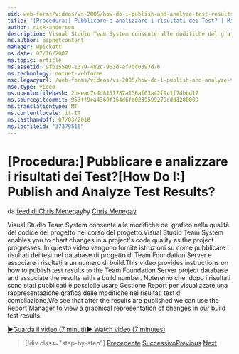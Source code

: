```yaml
---
uid: web-forms/videos/vs-2005/how-do-i-publish-and-analyze-test-results
title: '[Procedura:] Pubblicare e analizzare i risultati dei Test? | Microsoft Docs'
author: rick-anderson
description: Visual Studio Team System consente alle modifiche del grafico nella qualità del codice del progetto nel corso del progetto. In questo video vengono fornite istruzioni su come publ....
ms.author: aspnetcontent
manager: wpickett
ms.date: 07/16/2007
ms.topic: article
ms.assetid: 9fb155e0-1379-482c-963d-af7dc0397d76
ms.technology: dotnet-webforms
msc.legacyurl: /web-forms/videos/vs-2005/how-do-i-publish-and-analyze-test-results
msc.type: video
ms.openlocfilehash: 2beeac7c4d8157787a156af03a42f9c1f7dbbd17
ms.sourcegitcommit: 953ff9ea4369f154d6fd0239599279ddd3280009
ms.translationtype: MT
ms.contentlocale: it-IT
ms.lasthandoff: 07/03/2018
ms.locfileid: "37379516"
---
```

<a name="how-do-i-publish-and-analyze-test-results"></a><span data-ttu-id="5d8a2-105">[Procedura:] Pubblicare e analizzare i risultati dei Test?</span><span class="sxs-lookup"><span data-stu-id="5d8a2-105">[How Do I:] Publish and Analyze Test Results?</span></span>
====================
<span data-ttu-id="5d8a2-106">da [feed di Chris Menegay](https://twitter.com/CMenegay)</span><span class="sxs-lookup"><span data-stu-id="5d8a2-106">by [Chris Menegay](https://twitter.com/CMenegay)</span></span>

<span data-ttu-id="5d8a2-107">Visual Studio Team System consente alle modifiche del grafico nella qualità del codice del progetto nel corso del progetto.</span><span class="sxs-lookup"><span data-stu-id="5d8a2-107">Visual Studio Team System enables you to chart changes in a project's code quality as the project progresses.</span></span> <span data-ttu-id="5d8a2-108">In questo video vengono fornite istruzioni su come pubblicare i risultati dei test nel database di progetto di Team Foundation Server e associare i risultati a un numero di build.</span><span class="sxs-lookup"><span data-stu-id="5d8a2-108">This video provides instructions on how to publish test results to the Team Foundation Server project database and associate the results with a build number.</span></span> <span data-ttu-id="5d8a2-109">Noteremo che, dopo i risultati sono stati pubblicati è possibile usare Gestione Report per visualizzare una rappresentazione grafica delle modifiche nei risultati test di compilazione.</span><span class="sxs-lookup"><span data-stu-id="5d8a2-109">We see that after the results are published we can use the Report Manager to view a graphical representation of changes in our build test results.</span></span>

[<span data-ttu-id="5d8a2-110">&#9654;Guarda il video (7 minuti)</span><span class="sxs-lookup"><span data-stu-id="5d8a2-110">&#9654; Watch video (7 minutes)</span></span>](https://channel9.msdn.com/Blogs/ASP-NET-Site-Videos/how-do-i-publish-and-analyze-test-results)

> [!div class="step-by-step"]
> <span data-ttu-id="5d8a2-111">[Precedente](how-do-i-use-generic-tests.md)
> [Successivo](how-do-i-discover-application-changes-prior-to-deployment.md)</span><span class="sxs-lookup"><span data-stu-id="5d8a2-111">[Previous](how-do-i-use-generic-tests.md)
[Next](how-do-i-discover-application-changes-prior-to-deployment.md)</span></span>
